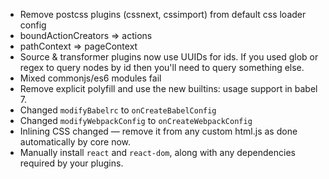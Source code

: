 * Remove postcss plugins (cssnext, cssimport) from default css loader config
* boundActionCreators => actions
* pathContext => pageContext
* Source & transformer plugins now use UUIDs for ids. If you used glob or regex to query nodes by id then you'll need to query something else.
* Mixed commonjs/es6 modules fail
* Remove explicit polyfill and use the new builtins: usage support in babel 7.
* Changed `modifyBabelrc` to `onCreateBabelConfig`
* Changed `modifyWebpackConfig` to `onCreateWebpackConfig`
* Inlining CSS changed — remove it from any custom html.js as done automatically by core now.
* Manually install `react` and `react-dom`, along with any dependencies required by your plugins.
